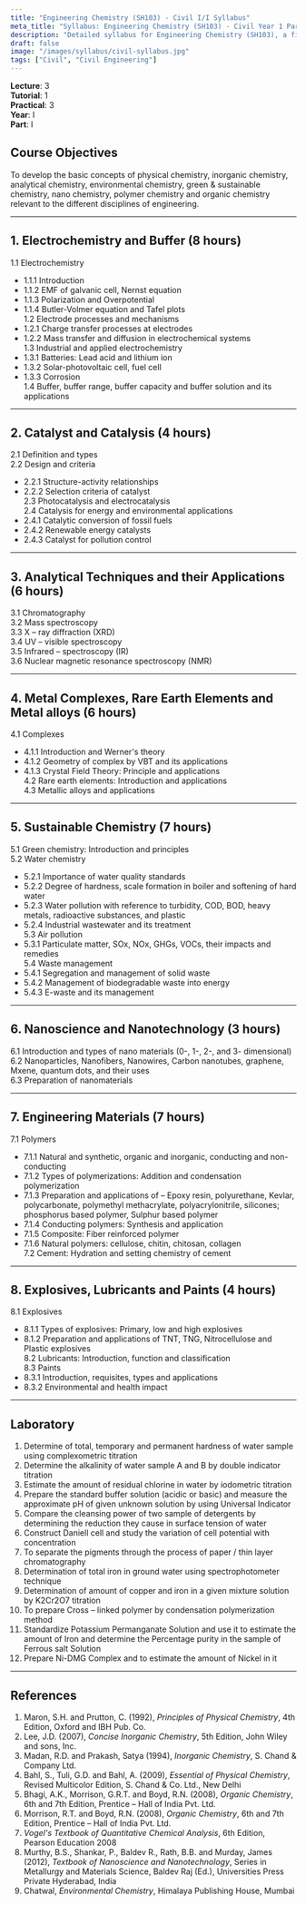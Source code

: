 ```yaml
---
title: "Engineering Chemistry (SH103) - Civil I/I Syllabus"
meta_title: "Syllabus: Engineering Chemistry (SH103) - Civil Year 1 Part 1 | IOE Notes"
description: "Detailed syllabus for Engineering Chemistry (SH103), a first year, first part subject in the IOE Civil Engineering program."
draft: false
image: "/images/syllabus/civil-syllabus.jpg"
tags: ["Civil", "Civil Engineering"]
---
```


**Lecture**: 3  
**Tutorial**: 1  
**Practical**: 3  
**Year**: I  
**Part**: I  

## Course Objectives

To develop the basic concepts of physical chemistry, inorganic chemistry, analytical chemistry, environmental chemistry, green & sustainable chemistry, nano chemistry, polymer chemistry and organic chemistry relevant to the different disciplines of engineering.

---

## 1. Electrochemistry and Buffer (8 hours)

1.1 Electrochemistry  
  - 1.1.1 Introduction  
  - 1.1.2 EMF of galvanic cell, Nernst equation  
  - 1.1.3 Polarization and Overpotential  
  - 1.1.4 Butler-Volmer equation and Tafel plots  
1.2 Electrode processes and mechanisms  
  - 1.2.1 Charge transfer processes at electrodes  
  - 1.2.2 Mass transfer and diffusion in electrochemical systems  
1.3 Industrial and applied electrochemistry  
  - 1.3.1 Batteries: Lead acid and lithium ion  
  - 1.3.2 Solar-photovoltaic cell, fuel cell  
  - 1.3.3 Corrosion  
1.4 Buffer, buffer range, buffer capacity and buffer solution and its applications  

---

## 2. Catalyst and Catalysis (4 hours)

2.1 Definition and types  
2.2 Design and criteria  
  - 2.2.1 Structure-activity relationships  
  - 2.2.2 Selection criteria of catalyst  
2.3 Photocatalysis and electrocatalysis  
2.4 Catalysis for energy and environmental applications  
  - 2.4.1 Catalytic conversion of fossil fuels  
  - 2.4.2 Renewable energy catalysts  
  - 2.4.3 Catalyst for pollution control  

---

## 3. Analytical Techniques and their Applications (6 hours)

3.1 Chromatography  
3.2 Mass spectroscopy  
3.3 X – ray diffraction (XRD)  
3.4 UV – visible spectroscopy  
3.5 Infrared – spectroscopy (IR)  
3.6 Nuclear magnetic resonance spectroscopy (NMR)  

---

## 4. Metal Complexes, Rare Earth Elements and Metal alloys (6 hours)

4.1 Complexes  
  - 4.1.1 Introduction and Werner's theory  
  - 4.1.2 Geometry of complex by VBT and its applications  
  - 4.1.3 Crystal Field Theory: Principle and applications  
4.2 Rare earth elements: Introduction and applications  
4.3 Metallic alloys and applications  

---

## 5. Sustainable Chemistry (7 hours)

5.1 Green chemistry: Introduction and principles  
5.2 Water chemistry  
  - 5.2.1 Importance of water quality standards  
  - 5.2.2 Degree of hardness, scale formation in boiler and softening of hard water  
  - 5.2.3 Water pollution with reference to turbidity, COD, BOD, heavy metals, radioactive substances, and plastic  
  - 5.2.4 Industrial wastewater and its treatment  
5.3 Air pollution  
  - 5.3.1 Particulate matter, SOx, NOx, GHGs, VOCs, their impacts and remedies  
5.4 Waste management  
  - 5.4.1 Segregation and management of solid waste  
  - 5.4.2 Management of biodegradable waste into energy  
  - 5.4.3 E-waste and its management  

---

## 6. Nanoscience and Nanotechnology (3 hours)

6.1 Introduction and types of nano materials (0-, 1-, 2-, and 3- dimensional)  
6.2 Nanoparticles, Nanofibers, Nanowires, Carbon nanotubes, graphene, Mxene, quantum dots, and their uses  
6.3 Preparation of nanomaterials  

---

## 7. Engineering Materials (7 hours)

7.1 Polymers  
  - 7.1.1 Natural and synthetic, organic and inorganic, conducting and non-conducting  
  - 7.1.2 Types of polymerizations: Addition and condensation polymerization  
  - 7.1.3 Preparation and applications of – Epoxy resin, polyurethane, Kevlar, polycarbonate, polymethyl methacrylate, polyacrylonitrile, silicones; phosphorus based polymer, Sulphur based polymer  
  - 7.1.4 Conducting polymers: Synthesis and application  
  - 7.1.5 Composite: Fiber reinforced polymer  
  - 7.1.6 Natural polymers: cellulose, chitin, chitosan, collagen  
7.2 Cement: Hydration and setting chemistry of cement  

---

## 8. Explosives, Lubricants and Paints (4 hours)

8.1 Explosives  
  - 8.1.1 Types of explosives: Primary, low and high explosives  
  - 8.1.2 Preparation and applications of TNT, TNG, Nitrocellulose and Plastic explosives  
8.2 Lubricants: Introduction, function and classification  
8.3 Paints  
  - 8.3.1 Introduction, requisites, types and applications  
  - 8.3.2 Environmental and health impact  

---

## Laboratory

1. Determine of total, temporary and permanent hardness of water sample using complexometric titration  
2. Determine the alkalinity of water sample A and B by double indicator titration  
3. Estimate the amount of residual chlorine in water by iodometric titration  
4. Prepare the standard buffer solution (acidic or basic) and measure the approximate pH of given unknown solution by using Universal Indicator  
5. Compare the cleansing power of two sample of detergents by determining the reduction they cause in surface tension of water  
6. Construct Daniell cell and study the variation of cell potential with concentration  
7. To separate the pigments through the process of paper / thin layer chromatography  
8. Determination of total iron in ground water using spectrophotometer technique  
9. Determination of amount of copper and iron in a given mixture solution by K2Cr2O7 titration  
10. To prepare Cross – linked polymer by condensation polymerization method  
11. Standardize Potassium Permanganate Solution and use it to estimate the amount of Iron and determine the Percentage purity in the sample of Ferrous salt Solution  
12. Prepare Ni-DMG Complex and to estimate the amount of Nickel in it  

---

## References

1. Maron, S.H. and Prutton, C. (1992), *Principles of Physical Chemistry*, 4th Edition, Oxford and IBH Pub. Co.  
2. Lee, J.D. (2007), *Concise Inorganic Chemistry*, 5th Edition, John Wiley and sons, Inc.  
3. Madan, R.D. and Prakash, Satya (1994), *Inorganic Chemistry*, S. Chand & Company Ltd.  
4. Bahl, S., Tuli, G.D. and Bahl, A. (2009), *Essential of Physical Chemistry*, Revised Multicolor Edition, S. Chand & Co. Ltd., New Delhi  
5. Bhagi, A.K., Morrison, G.R.T. and Boyd, R.N. (2008), *Organic Chemistry*, 6th and 7th Edition, Prentice – Hall of India Pvt. Ltd.  
6. Morrison, R.T. and Boyd, R.N. (2008), *Organic Chemistry*, 6th and 7th Edition, Prentice – Hall of India Pvt. Ltd.  
7. *Vogel's Textbook of Quantitative Chemical Analysis*, 6th Edition, Pearson Education 2008  
8. Murthy, B.S., Shankar, P., Baldev R., Rath, B.B. and Murday, James (2012), *Textbook of Nanoscience and Nanotechnology*, Series in Metallurgy and Materials Science, Baldev Raj (Ed.), Universities Press Private Hyderabad, India  
9. Chatwal, *Environmental Chemistry*, Himalaya Publishing House, Mumbai